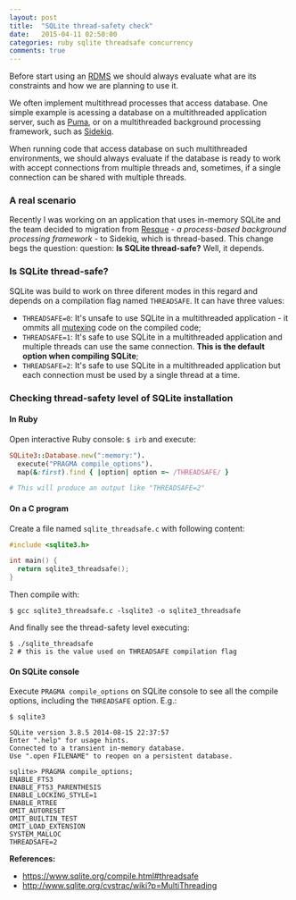 ```yaml
---
layout: post
title:  "SQLite thread-safety check"
date:   2015-04-11 02:50:00
categories: ruby sqlite threadsafe concurrency
comments: true
---
```


Before start using an [RDMS](http://en.wikipedia.org/wiki/Relational_database_management_system)
we should always evaluate what are its constraints and how we are planning to use it.

We often implement multithread processes that access database. One simple example
is acessing a database on a multithreaded application server, such as
[Puma](http://puma.io), or on a multithreaded background processing framework, such as
[Sidekiq](http://sidekiq.org).

When running code that access database on such multithreaded environments, we should
always evaluate if the database is ready to work with accept connections from multiple
threads and, sometimes, if a single connection can be shared with multiple threads.

### A real scenario

Recently I was working on an application that uses in-memory SQLite and the team decided
to migration from [Resque](https://github.com/resque/resque) - *a process-based background
processing framework* - to Sidekiq, which is thread-based. This change begs the question:
question: **Is SQLite thread-safe?** Well, it depends.

### Is SQLite thread-safe?

SQLite was build to work on three diferent modes in this regard and depends on
a compilation flag named `THREADSAFE`. It can have three values:

* `THREADSAFE=0`: It's unsafe to use SQLite in a multithreaded application - it ommits all
[mutexing](http://en.wikipedia.org/wiki/Mutual_exclusion) code on the compiled code;
* `THREADSAFE=1`: It's safe to use SQLite in a multithreaded application and multiple threads
can use the same connection. **This is the default option when compiling SQLite**;
* `THREADSAFE=2`: It's safe to use SQLite in a multithreaded application but each connection
must be used by a single thread at a time.

### Checking thread-safety level of SQLite installation

#### **In Ruby**

Open interactive Ruby console: `$ irb` and execute:

```ruby
SQLite3::Database.new(":memory:").
  execute("PRAGMA compile_options").
  map(&:first).find { |option| option =~ /THREADSAFE/ }

# This will produce an output like "THREADSAFE=2"
```

#### **On a C program**

Create a file named `sqlite_threadsafe.c` with following content:

```c
#include <sqlite3.h>

int main() {
  return sqlite3_threadsafe();
}
```

Then compile with:

```
$ gcc sqlite3_threadsafe.c -lsqlite3 -o sqlite3_threadsafe
```

And finally see the thread-safety level executing:

```
$ ./sqlite_threadsafe
2 # this is the value used on THREADSAFE compilation flag
```

#### **On SQLite console**

Execute `PRAGMA compile_options` on SQLite console to see all the compile options,
including the `THREADSAFE` option.
E.g.:

```
$ sqlite3

SQLite version 3.8.5 2014-08-15 22:37:57
Enter ".help" for usage hints.
Connected to a transient in-memory database.
Use ".open FILENAME" to reopen on a persistent database.

sqlite> PRAGMA compile_options;
ENABLE_FTS3
ENABLE_FTS3_PARENTHESIS
ENABLE_LOCKING_STYLE=1
ENABLE_RTREE
OMIT_AUTORESET
OMIT_BUILTIN_TEST
OMIT_LOAD_EXTENSION
SYSTEM_MALLOC
THREADSAFE=2
```

**References:**

* https://www.sqlite.org/compile.html#threadsafe
* http://www.sqlite.org/cvstrac/wiki?p=MultiThreading
